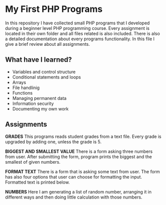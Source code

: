 # My First PHP Programs 

In this repository I have collected small PHP programs that I developed during a beginner level PHP programming course. Every assignment is located in their own folder and all files related is also included. There is also a detailed documentation about every programs functionality. In this file I give a brief review about all assignments.

## What have I learned?

* Variables and control structure
* Conditional statements and loops
* Arrays
* File handlinig
* Functions
* Managing permanent data
* Information security
* Documenting my own work

## Assignments
**GRADES** This programs reads student grades from a text file. Every grade is upgraded by adding one, unless the grade is 5.

**BIGGEST AND SMALLEST VALUE** There is a form asking three numbers from user. After submitting the form, program prints the biggest and the smallest of given numbers.

**FORMAT TEXT** There is a form that is asking some text from user. The form has also four options that user can choose for formatting the input. Formatted text is printed below.  

**NUMBERS** Here I am generating a list of random number, arranging it in different ways and then doing little calculation with those numbers.
